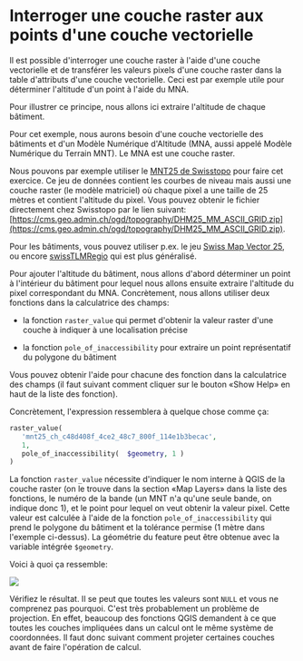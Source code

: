 # Interroger une couche raster aux points d'une couche vectorielle

Il est possible d'interroger une couche raster à l'aide d'une couche vectorielle et de transférer les valeurs pixels d'une couche raster dans la table d'attributs d'une couche vectorielle. Ceci est par exemple utile pour déterminer l'altitude d'un point à l'aide du MNA.

Pour illustrer ce principe, nous allons ici extraire l'altitude de chaque bâtiment.

Pour cet exemple, nous aurons besoin d'une couche vectorielle des bâtiments et d'un Modèle Numérique d'Altitude (MNA, aussi appelé Modèle Numérique du Terrain MNT). Le MNA est une couche raster.

Nous pouvons par exemple utiliser le [MNT25 de Swisstopo](https://www.swisstopo.admin.ch/fr/geodata/height/dhm25.html) pour faire cet exercice. Ce jeu de données contient les courbes de niveau mais aussi une couche raster (le modèle matriciel) où chaque pixel a une taille de 25 mètres et contient l'altitude du pixel. Vous pouvez obtenir le fichier directement chez Swisstopo par le lien suivant: [https://cms.geo.admin.ch/ogd/topography/DHM25_MM_ASCII_GRID.zip](https://cms.geo.admin.ch/ogd/topography/DHM25_MM_ASCII_GRID.zip).

Pour les bâtiments, vous pouvez utiliser p.ex. le jeu [Swiss Map Vector 25](https://www.swisstopo.admin.ch/fr/geodata/maps/smv/smv25.html), ou encore [swissTLMRegio](https://www.swisstopo.admin.ch/fr/geodata/landscape/tlmregio.html) qui est plus généralisé.

Pour ajouter l'altitude du bâtiment, nous allons d'abord déterminer un point à l'intérieur du bâtiment pour lequel nous allons ensuite extraire l'altitude du pixel correspondant du MNA. Concrètement, nous allons utiliser deux fonctions dans la calculatrice des champs:

- la fonction `raster_value` qui permet d'obtenir la valeur raster d'une couche à indiquer à une localisation précise

- la fonction `pole_of_inaccessibility` pour extraire un point représentatif du polygone du bâtiment

Vous pouvez obtenir l'aide pour chacune des fonction dans la calculatrice des champs (il faut suivant comment cliquer sur le bouton «Show Help» en haut de la liste des fonction).

Concrètement, l'expression ressemblera à quelque chose comme ça:

```php
raster_value(
   'mnt25_ch_c48d408f_4ce2_48c7_800f_114e1b3becac',
   1,
   pole_of_inaccessibility(  $geometry, 1 )
)
```

La fonction `raster_value` nécessite d'indiquer le nom interne à QGIS de la couche raster (on le trouve dans la section «Map Layers» dans la liste des fonctions, le numéro de la bande (un MNT n'a qu'une seule bande, on indique donc 1), et le point pour lequel on veut obtenir la valeur pixel. Cette valeur est calculée à l'aide de la fonction `pole_of_inaccessibility` qui prend le polygone du bâtiment et la tolérance permise (1 mètre dans l'exemple ci-dessus). La géométrie du feature peut être obtenue avec la variable intégrée `$geometry`.

Voici à quoi ça ressemble:

![](assets/alti-batiments.webp)

Vérifiez le résultat. Il se peut que toutes les valeurs sont `NULL` et vous ne comprenez pas pourquoi. C'est très probablement un problème de projection. En effet, beaucoup des fonctions QGIS demandent à ce que toutes les couches impliquées dans un calcul ont le même système de coordonnées. Il faut donc suivant comment projeter certaines couches avant de faire l'opération de calcul.
